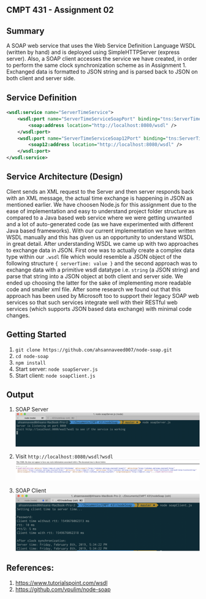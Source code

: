 ## CMPT 431 - Assignment 02

## Summary

A SOAP web service that uses the Web Service Definition Language WSDL (written by hand) and is deployed using SimpleHTTPServer (express server). Also, a SOAP client accesses the service we have created, in order to perform the same clock synchronization scheme as in Assignment 1. Exchanged data is formatted to JSON string and is parsed back to JSON on both client and server side.

## Service Definition

```xml
<wsdl:service name="ServerTimeService">
    <wsdl:port name="ServerTimeServiceSoapPort" binding="tns:ServerTimeServiceSoapBinding">
        <soap:address location="http://localhost:8080/wsdl" />
    </wsdl:port>
    <wsdl:port name="ServerTimeServiceSoap12Port" binding="tns:ServerTimeServiceSoap12Binding">
        <soap12:address location="http://localhost:8080/wsdl" />
    </wsdl:port>
</wsdl:service>
```

## Service Architecture (Design)

Client sends an XML request to the Server and then server responds back with an XML message, the actual time exchange is happening in JSON as mentioned earlier. We have choosen Node.js for this assignment due to the ease of implementation and easy to understand project folder structure as compared to a Java based web service where we were getting unwanted and a lot of auto-generated code (as we have experimented with different Java based frameworks). With our current implementation we have written WSDL manually and this has given us an opportunity to understand WSDL in great detail. After understanding WSDL we came up with two approaches to exchange data in JSON. First one was to actually create a complex data type within our `.wsdl` file which would resemble a JSON object of the following structure `{ serverTime: value }` and the second approach was to exchange data with a primitive wsdl datatype i.e. `string` (a JSON string) and parse that string into a JSON object at both client and server side. We ended up choosing the latter for the sake of implementing more readable code and smaller xml file. After some research we found out that this approach has been used by Microsoft too to support their legacy SOAP web services so that such services integrate well with their RESTful web services (which supports JSON based data exchange) with minimal code changes.

## Getting Started

1. `git clone https://github.com/ahsannaveed007/node-soap.git`
2. `cd node-soap`
3. `npm install`
4. Start server: `node soapServer.js`
5. Start client: `node soapClient.js`

## Output

1. SOAP Server
   ![Soap Server](server_listening.png)

2. Visit `http://localhost:8080/wsdl?wsdl`
   ![Service Definition](service_def.png)

3. SOAP Client
   ![Soap Client](soap_client.png)

## References:

1. https://www.tutorialspoint.com/wsdl
2. https://github.com/vpulim/node-soap
